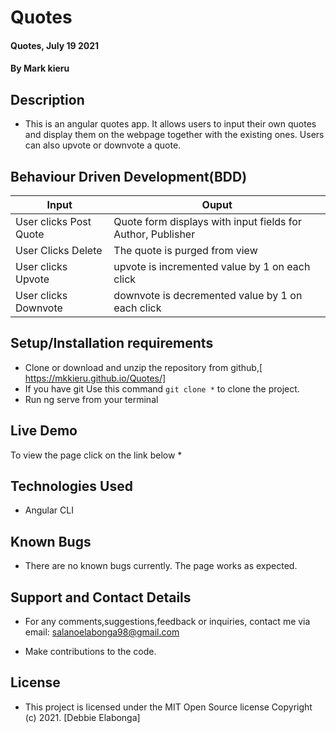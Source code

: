 # Quotes
#### Quotes, July 19 2021
#### By **Mark kieru**

## Description
- This is an angular quotes app. It allows users to input their own quotes and display them on the webpage together with the existing ones. Users can also upvote or downvote a quote.
## Behaviour Driven Development(BDD)

| Input                        | Ouput                                                                                            |
|--------------------------    |----------------------------------------------------------------------------------------------    |
| User clicks Post  Quote     | Quote form displays with input fields for Author, Publisher                  |
| User Clicks Delete           | The quote is purged from view             |
| User clicks Upvote        |   upvote is incremented value by   1 on each click      |
| User clicks Downvote     | downvote is decremented value by 1 on each click     |

## Setup/Installation requirements

- Clone  or download and unzip the repository from github,[ https://mkkieru.github.io/Quotes/]
- If you have git Use this command `git clone *` to clone the project.
- Run ng serve from your terminal

## Live Demo
To view the page click on the link below
*

## Technologies Used
- Angular CLI

## Known Bugs
- There are no known bugs currently. The page works as expected.

## Support and Contact Details
- For any comments,suggestions,feedback or inquiries, contact me via email: salanoelabonga98@gmail.com


- Make contributions to the code.

## License
- This project is licensed under the MIT Open Source license Copyright (c) 2021. [Debbie Elabonga]